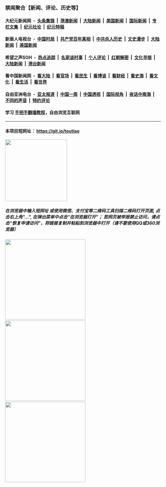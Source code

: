### 禁闻聚合【新闻、评论、历史等】

#### 大纪元新闻网 &nbsp;-&nbsp; [头条集锦](indexes/E头条集锦.md?t=03182002) &nbsp;|&nbsp; [港澳新闻](indexes/E港澳新闻.md?t=03182002)  &nbsp;|&nbsp; [大陆新闻](indexes/E大陆新闻.md?t=03182002) &nbsp;|&nbsp; [美国新闻](indexes/E美国新闻.md?t=03182002) &nbsp;|&nbsp; [国际新闻](indexes/E国际新闻.md?t=03182002) &nbsp;|&nbsp; [专栏文集](indexes/E专栏文集.md?t=03182002) &nbsp;|&nbsp; [纪元社论](indexes/E纪元社论.md?t=03182002) &nbsp;|&nbsp; [纪元特稿](indexes/E纪元特稿.md?t=03182002) 

#### 新唐人电视台 &nbsp;-&nbsp; [中国时局](indexes/N中国时局.md?t=03182002) &nbsp;|&nbsp; [共产党百年真相](indexes/N共产党百年真相.md?t=03182002) &nbsp;|&nbsp; [中共杀人历史](indexes/N中共杀人历史.md?t=03182002) &nbsp;|&nbsp; [文史漫步](indexes/N文史漫步.md?t=03182002) &nbsp;|&nbsp; [大陆新闻](indexes/N大陆新闻.md?t=03182002) &nbsp;|&nbsp; [美国新闻](indexes/N美国新闻.md?t=03182002)

#### 希望之声SOH &nbsp;-&nbsp; [热点追踪](indexes/H热点追踪.md?t=03182002) &nbsp;|&nbsp; [名家谈时事](indexes/H名家谈时事.md?t=03182002) &nbsp;|&nbsp; [个人评论](indexes/H个人评论.md?t=03182002)  &nbsp;|&nbsp; [红朝解密](indexes/H红朝解密.md?t=03182002) &nbsp;|&nbsp; [文化寻根](indexes/H文化寻根.md?t=03182002) &nbsp;|&nbsp; [大陆新闻](indexes/H大陆新闻.md?t=03182002) &nbsp;|&nbsp; [港台新闻](indexes/H港台新闻.md?t=03182002)

#### 看中国新闻网 &nbsp;-&nbsp; [看大陆](indexes/S看大陆.md?t=03182002) &nbsp;|&nbsp; [看官场](indexes/S看官场.md?t=03182002) &nbsp;|&nbsp; [看民生](indexes/S看民生.md?t=03182002)  &nbsp;|&nbsp; [看博谈](indexes/S看博谈.md?t=03182002) &nbsp;|&nbsp; [看财经](indexes/S看财经.md?t=03182002) &nbsp;|&nbsp; [看史海](indexes/S看史海.md?t=03182002) &nbsp;|&nbsp; [看文化](indexes/S看文化.md?t=03182002) &nbsp;|&nbsp; [看生活](indexes/S看生活.md?t=03182002) &nbsp;|&nbsp; [看世界](indexes/S看世界.md?t=03182002)

#### 自由亚洲电台 &nbsp;-&nbsp; [亚太报道](indexes/R亚太报道.md?t=03182002) &nbsp;|&nbsp; [中国一周](indexes/R中国一周.md?t=03182002) &nbsp;|&nbsp; [中国透视](indexes/R中国透视.md?t=03182002)  &nbsp;|&nbsp; [国际视角](indexes/R国际视角.md?t=03182002) &nbsp;|&nbsp; [夜话中南海](indexes/R夜话中南海.md?t=03182002) &nbsp;|&nbsp; [不同的声音](indexes/R不同的声音.md?t=03182002) &nbsp;|&nbsp; [特约评论](indexes/R特约评论.md?t=03182002)

#### 学习 [手把手翻墙教程](https://github.com/gfw-breaker/guides/wiki)，自由浏览互联网

----

#### 本项目短网址： https://git.io/toutiao
<img src="https://raw.githubusercontent.com/gfw-breaker/banned-news/master/scripts/img/qr.png" width="200px"/>  

##### 在浏览器中输入短网址 或使用微信、支付宝等二维码工具扫描二维码打开页面, 点击右上角"...", 在弹出菜单中点击“在浏览器打开”； 若网页被举报禁止访问，请点击“恢复申请访问”，将链接复制并粘贴到浏览器中打开（请不要使用QQ或360浏览器）

<img src="https://raw.githubusercontent.com/gfw-breaker/banned-news/master/scripts/img/1.png" width="260px"/> &nbsp; <img src="https://raw.githubusercontent.com/gfw-breaker/banned-news/master/scripts/img/2.png" width="260px"/> &nbsp; <img src="https://raw.githubusercontent.com/gfw-breaker/banned-news/master/scripts/img/3.png" width="260px"/>

